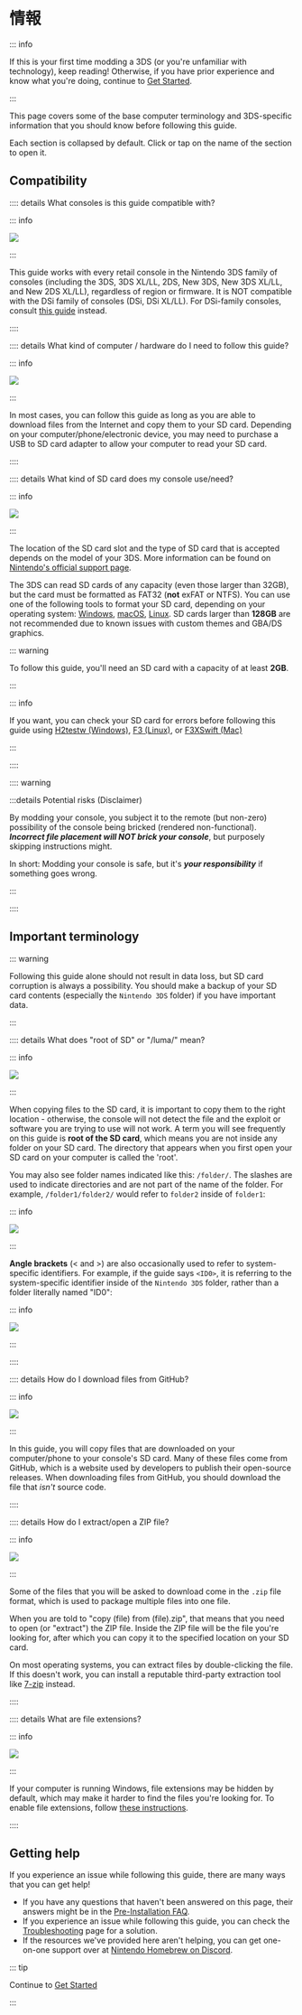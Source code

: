 # 情報

::: info

If this is your first time modding a 3DS (or you're unfamiliar with technology), keep reading! Otherwise, if you have prior experience and know what you're doing, continue to [Get Started](get-started).

:::

This page covers some of the base computer terminology and 3DS-specific information that you should know before following this guide.

Each section is collapsed by default. Click or tap on the name of the section to open it.

## Compatibility

:::: details What consoles is this guide compatible with?

::: info

![](/images/screenshots/onboarding/compatible.png)

:::

This guide works with every retail console in the Nintendo 3DS family of consoles (including the 3DS, 3DS XL/LL, 2DS, New 3DS, New 3DS XL/LL, and New 2DS XL/LL), regardless of region or firmware. It is NOT compatible with the DSi family of consoles (DSi, DSi XL/LL). For DSi-family consoles, consult [this guide](https://dsi.cfw.guide) instead.

::::

:::: details What kind of computer / hardware do I need to follow this guide?

::: info

![](/images/screenshots/onboarding/os.jpg)

:::

In most cases, you can follow this guide as long as you are able to download files from the Internet and copy them to your SD card. Depending on your computer/phone/electronic device, you may need to purchase a USB to SD card adapter to allow your computer to read your SD card.

::::

:::: details What kind of SD card does my console use/need?

::: info

![](/images/screenshots/onboarding/sdcard.jpg)

:::

The location of the SD card slot and the type of SD card that is accepted depends on the model of your 3DS. More information can be found on [Nintendo's official support page](https://en-americas-support.nintendo.com/app/answers/detail/a_id/271/~/how-to-insert-an-sd-card-or-microsd-card).

The 3DS can read SD cards of any capacity (even those larger than 32GB), but the card must be formatted as FAT32 (**not** exFAT or NTFS). You can use one of the following tools to format your SD card, depending on your operating system: [Windows](formatting-sd-\(windows\)), [macOS](formatting-sd-\(mac\)), [Linux](formatting-sd-\(linux\)). SD cards larger than **128GB** are not recommended due to known issues with custom themes and GBA/DS graphics.

::: warning

To follow this guide, you'll need an SD card with a capacity of at least **2GB**.

:::

::: info

If you want, you can check your SD card for errors before following this guide using [H2testw (Windows)](h2testw-\(windows\)), [F3 (Linux)](f3-\(linux\)), or [F3XSwift (Mac)](f3xswift-\(mac\))

:::

::::

:::: warning

:::details Potential risks (Disclaimer)

By modding your console, you subject it to the remote (but non-zero) possibility of the console being bricked (rendered non-functional). _**Incorrect file placement will NOT brick your console**_, but purposely skipping instructions might.

In short: Modding your console is safe, but it's _**your responsibility**_ if something goes wrong.

:::

::::

## Important terminology

::: warning

Following this guide alone should not result in data loss, but SD card corruption is always a possibility. You should make a backup of your SD card contents (especially the `Nintendo 3DS` folder) if you have important data.

:::

:::: details What does "root of SD" or "/luma/" mean?

::: info

![](/images/screenshots/onboarding/sdroot.png)

:::

When copying files to the SD card, it is important to copy them to the right location - otherwise, the console will not detect the file and the exploit or software you are trying to use will not work. A term you will see frequently on this guide is **root of the SD card**, which means you are not inside any folder on your SD card. The directory that appears when you first open your SD card on your computer is called the 'root'.

You may also see folder names indicated like this: `/folder/`. The slashes are used to indicate directories and are not part of the name of the folder. For example, `/folder1/folder2/` would refer to `folder2` inside of `folder1`:

::: info

![](/images/screenshots/onboarding/folders.png)

:::

**Angle brackets** (\< and \>) are also occasionally used to refer to system-specific identifiers. For example, if the guide says `<ID0>`, it is referring to the system-specific identifier inside of the `Nintendo 3DS` folder, rather than a folder literally named "ID0":

::: info

![](/images/screenshots/onboarding/anglebrackets.png)

:::

::::

:::: details How do I download files from GitHub?

::: info

![](/images/screenshots/onboarding/github.png)

:::

In this guide, you will copy files that are downloaded on your computer/phone to your console's SD card. Many of these files come from GitHub, which is a website used by developers to publish their open-source releases. When downloading files from GitHub, you should download the file that _isn't_ source code.

::::

:::: details How do I extract/open a ZIP file?

::: info

![](/images/screenshots/onboarding/zipfiles.png)

:::

Some of the files that you will be asked to download come in the `.zip` file format, which is used to package multiple files into one file.

When you are told to "copy (file) from (file).zip", that means that you need to open (or "extract") the ZIP file. Inside the ZIP file will be the file you're looking for, after which you can copy it to the specified location on your SD card.

On most operating systems, you can extract files by double-clicking the file. If this doesn't work, you can install a reputable third-party extraction tool like [7-zip](https://7-zip.org/) instead.

::::

:::: details What are file extensions?

::: info

![](/images/screenshots/onboarding/fileext.png)

:::

If your computer is running Windows, file extensions may be hidden by default, which may make it harder to find the files you're looking for. To enable file extensions, follow [these instructions](file-extensions-\(windows\)).

::::

## Getting help

If you experience an issue while following this guide, there are many ways that you can get help!

- If you have any questions that haven't been answered on this page, their answers might be in the [Pre-Installation FAQ](faq#pre-installation-faq).
- If you experience an issue while following this guide, you can check the [Troubleshooting](troubleshooting) page for a solution.
- If the resources we've provided here aren't helping, you can get one-on-one support over at [Nintendo Homebrew on Discord](https://discord.gg/MWxPgEp).

::: tip

Continue to [Get Started](get-started)

:::
